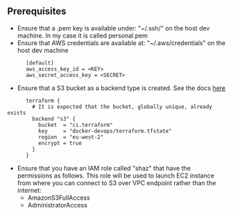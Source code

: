 ## Prerequisites
- Ensure that a .pem key is available under: "~/.ssh/" on the host dev machine. In my case it is called personal.pem
- Ensure that AWS credentials are available at: "~/.aws/credentials" on the host dev machine
```
      [default]
      aws_access_key_id = <KEY>
      aws_secret_access_key = <SECRET>
```
- Ensure that a S3 bucket as a backend type is created. See the docs [here](https://www.terraform.io/docs/backends/types/s3.html)
```
      terraform {
        # It is expected that the bucket, globally unique, already exists
        backend "s3" {
          bucket  = "ci.terraform"
          key     = "docker-devops/terraform.tfstate"
          region  = "eu-west-2"
          encrypt = true
        }
      }
```
- Ensure that you have an IAM role called "shaz" that have the permissions as follows. This role will be used to launch EC2 instance from where you can connect to S3 over VPC endpoint rather than the internet:
  - AmazonS3FullAccess
  - AdministratorAccess
